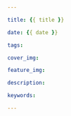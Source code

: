 ```yaml
---

title: {{ title }}

date: {{ date }}

tags:

cover_img:

feature_img:

description:

keywords: 

---
```

